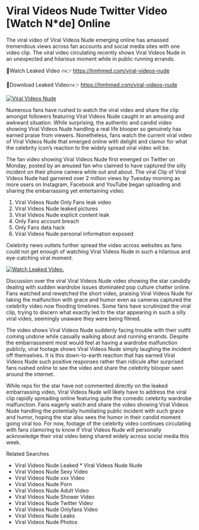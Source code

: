 ﻿# Viral Videos Nude Twitter Video [Watch N*de] Online

The viral video of ﻿Viral Videos Nude emerging online has amassed tremendous views across fan accounts and social media sites with one video clip. The viral video circulating recently shows ﻿Viral Videos Nude in an unexpected and hilarious moment while in public running errands. 

🔴Watch Leaked Video 🔥👉  https://hmhmed.com/viral-videos-nude 

🔴Download Leaked Video🔥👉  https://hmhmed.com/viral-videos-nude 

[![Viral Videos Nude](https://i.imgur.com/dJHk4Zq.gif)](https://hmhmed.com/viral-videos-nude)

Numerous fans have rushed to watch the viral video and share the clip amongst followers featuring ﻿Viral Videos Nude caught in an amusing and awkward situation. While surprising, the authentic and candid video showing ﻿Viral Videos Nude handling a real life blooper so genuinely has earned praise from viewers. Nonetheless, fans watch the current viral video of ﻿Viral Videos Nude that emerged online with delight and clamor for what the celebrity icon’s reaction to the widely spread viral video will be.

The fan video showing ﻿Viral Videos Nude first emerged on Twitter on Monday, posted by an amused fan who claimed to have captured the silly incident on their phone camera while out and about. The viral Clip of ﻿Viral Videos Nude had garnered over 2 million views by Tuesday morning as more users on Instagram, Facebook and YouTube began uploading and sharing the embarrassing yet entertaining video. 

1. ﻿Viral Videos Nude Only Fans leak video
2. ﻿Viral Videos Nude leaked pictures
3. ﻿Viral Videos Nude explicit content leak
4. Only Fans account breach
5. Only Fans data hack
6. ﻿Viral Videos Nude personal information exposed

Celebrity news outlets further spread the video across websites as fans could not get enough of watching ﻿Viral Videos Nude in such a hilarious and eye-catching viral moment. 

[![Watch Leaked Video.](https://miro.medium.com/v2/resize:fit:828/format:webp/1*cilzJN44JGOrTw9NJCrNHA.gif "Watch Leaked Video")](https://hmhmed.com/viral-videos-nude)

Discussion over the viral ﻿Viral Videos Nude video showing the star candidly dealing with sudden wardrobe issues dominated pop culture chatter online. Fans watched and rewatched the short video, praising ﻿Viral Videos Nude for taking the malfunction with grace and humor even as cameras captured the celebrity video now flooding timelines. Some fans have scrutinized the viral clip, trying to discern what exactly led to the star appearing in such a silly viral video, seemingly unaware they were being filmed.

The video shows ﻿Viral Videos Nude suddenly facing trouble with their outfit coming undone while casually walking about and running errands. Despite the embarrassment most would feel at having a wardrobe malfunction publicly, viral footage shows ﻿Viral Videos Nude simply laughing the incident off themselves. It is this down-to-earth reaction that has earned ﻿Viral Videos Nude such positive responses rather than ridicule after surprised fans rushed online to see the video and share the celebrity blooper seen around the internet.  

While reps for the star have not commented directly on the leaked embarrassing video, ﻿Viral Videos Nude will likely have to address the viral clip rapidly spreading online featuring quite the comedic celebrity wardrobe malfunction. Fans eagerly watch and share the video showing ﻿Viral Videos Nude handling the potentially humiliating public incident with such grace and humor, hoping the star also sees the humor in their candid moment going viral too. For now, footage of the celebrity video continues circulating with fans clamoring to know if ﻿Viral Videos Nude will personally acknowledge their viral video being shared widely across social media this week.

Related Searches
* ﻿Viral Videos Nude Leaked
﻿* Viral Videos Nude Nude
* ﻿Viral Videos Nude Sexy Video
* ﻿Viral Videos Nude xxx Video
* ﻿Viral Videos Nude Porn
* ﻿Viral Videos Nude Adult Video
* ﻿Viral Videos Nude Shower Video
* ﻿Viral Videos Nude Twitter Video
* ﻿Viral Videos Nude Onlyfans Video
* ﻿Viral Videos Nude Leaks
* ﻿Viral Videos Nude Photos